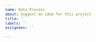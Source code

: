 ```yaml
---
name: Data Process
about: Suggest an idea for this project
title: ''
labels: ''
assignees: ''

---
```

